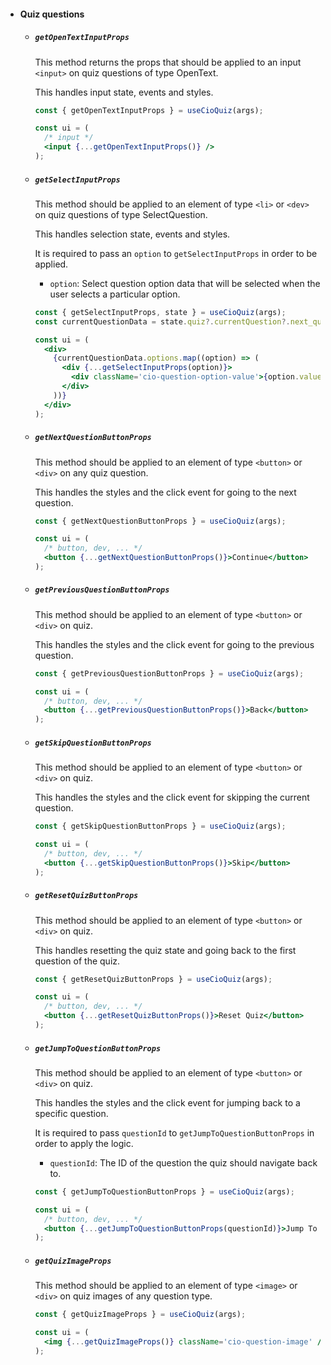 - #### Quiz questions

  - ##### `getOpenTextInputProps`

    This method returns the props that should be applied to an input `<input>` on quiz questions of type OpenText.

    This handles input state, events and styles.

    ```jsx
    const { getOpenTextInputProps } = useCioQuiz(args);

    const ui = (
      /* input */
      <input {...getOpenTextInputProps()} />
    );
    ```

  - ##### `getSelectInputProps`

    This method should be applied to an element of type `<li>` or `<dev>` on quiz questions of type SelectQuestion.

    This handles selection state, events and styles.

    It is required to pass an `option` to `getSelectInputProps` in order to be applied.

      - `option`: Select question option data that will be selected when the user
        selects a particular option.

    ```jsx
    const { getSelectInputProps, state } = useCioQuiz(args);
    const currentQuestionData = state.quiz?.currentQuestion?.next_question;

    const ui = (
      <div>
        {currentQuestionData.options.map((option) => (
          <div {...getSelectInputProps(option)}>
            <div className='cio-question-option-value'>{option.value}</div>
          </div>
        ))}
      </div>
    );
    ```

  - ##### `getNextQuestionButtonProps`

    This method should be applied to an element of type `<button>` or `<div>` on any quiz question.

    This handles the styles and the click event for going to the next question.

    ```jsx
    const { getNextQuestionButtonProps } = useCioQuiz(args);

    const ui = (
      /* button, dev, ... */
      <button {...getNextQuestionButtonProps()}>Continue</button>
    );
    ```

  - ##### `getPreviousQuestionButtonProps`

    This method should be applied to an element of type `<button>` or `<div>` on quiz.

    This handles the styles and the click event for going to the previous question.

    ```jsx
    const { getPreviousQuestionButtonProps } = useCioQuiz(args);

    const ui = (
      /* button, dev, ... */
      <button {...getPreviousQuestionButtonProps()}>Back</button>
    );
    ```


  - ##### `getSkipQuestionButtonProps`

    This method should be applied to an element of type `<button>` or `<div>` on quiz.

    This handles the styles and the click event for skipping the current question.

    ```jsx
    const { getSkipQuestionButtonProps } = useCioQuiz(args);

    const ui = (
      /* button, dev, ... */
      <button {...getSkipQuestionButtonProps()}>Skip</button>
    );
    ```

  - ##### `getResetQuizButtonProps`

    This method should be applied to an element of type `<button>` or `<div>` on quiz.

    This handles resetting the quiz state and going back to the first question of the quiz.

    ```jsx
    const { getResetQuizButtonProps } = useCioQuiz(args);

    const ui = (
      /* button, dev, ... */
      <button {...getResetQuizButtonProps()}>Reset Quiz</button>
    );
    ```

  - ##### `getJumpToQuestionButtonProps`

    This method should be applied to an element of type `<button>` or `<div>` on quiz.

    This handles the styles and the click event for jumping back to a specific question.

    It is required to pass `questionId` to `getJumpToQuestionButtonProps` in order to apply the logic.

     - `questionId`: The ID of the question the quiz should navigate back to.

    ```jsx
    const { getJumpToQuestionButtonProps } = useCioQuiz(args);

    const ui = (
      /* button, dev, ... */
      <button {...getJumpToQuestionButtonProps(questionId)}>Jump To Question 2</button>
    );
    ```

  - ##### `getQuizImageProps`

      This method should be applied to an element of type `<image>` or `<div>` on quiz images of any question type.

      ```jsx
      const { getQuizImageProps } = useCioQuiz(args);

      const ui = (
        <img {...getQuizImageProps()} className='cio-question-image' />
      );
      ```
